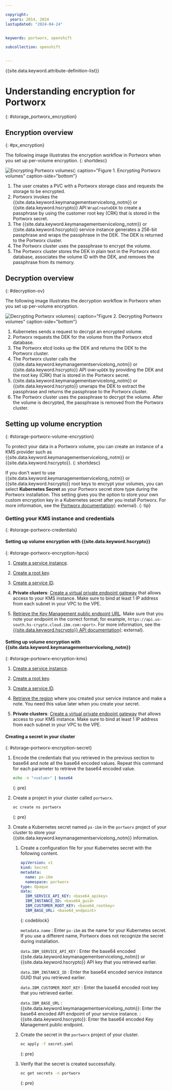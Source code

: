 ```yaml
---

copyright: 
  years: 2014, 2024
lastupdated: "2024-04-24"


keywords: portworx, openshift

subcollection: openshift


---
```


{{site.data.keyword.attribute-definition-list}}

# Understanding encryption for Portworx
{: #storage_portworx_encryption}

## Encryption overview
{: #px_encryption}

The following image illustrates the encryption workflow in Portworx when you set up per-volume encryption.
{: shortdesc}


![Encrypting Portworx volumes](images/cs_px_volume_encryption.png "Encrypting Portworx volumes"){: caption="Figure 1. Encrypting Portworx volumes" caption-side="bottom"}


1. The user creates a PVC with a Portworx storage class and requests the storage to be encrypted.
2. Portworx invokes the {{site.data.keyword.keymanagementservicelong_notm}} or {{site.data.keyword.hscrypto}} API `WrapCreateDEK` to create a passphrase by using the customer root key (CRK) that is stored in the Portworx secret.
3. The {{site.data.keyword.keymanagementservicelong_notm}} or {{site.data.keyword.hscrypto}} service instance generates a 256-bit passphrase and wraps the passphrase in the DEK. The DEK is returned to the Portworx cluster.
4. The Portworx cluster uses the passphrase to encrypt the volume.
5. The Portworx cluster stores the DEK in plain text in the Portworx etcd database, associates the volume ID with the DEK, and removes the passphrase from its memory.

## Decryption overview
{: #decryption-ov}

The following image illustrates the decryption workflow in Portworx when you set up per-volume encryption.

![Decrypting Portworx volumes](images/cs_px_volume_decryption.png "Decrypting Portworx volumes"){: caption="Figure 2. Decrypting Portworx volumes" caption-side="bottom"}

1. Kubernetes sends a request to decrypt an encrypted volume.
2. Portworx requests the DEK for the volume from the Portworx etcd database.
3. The Portworx etcd looks up the DEK and returns the DEK to the Portworx cluster.
4. The Portworx cluster calls the {{site.data.keyword.keymanagementservicelong_notm}} or {{site.data.keyword.hscrypto}} API `UnWrapDEK` by providing the DEK and the root key (CRK) that is stored in the Portworx secret.
5. {{site.data.keyword.keymanagementservicelong_notm}} or {{site.data.keyword.hscrypto}} unwraps the DEK to extract the passphrase and returns the passphrase to the Portworx cluster.
6. The Portworx cluster uses the passphrase to decrypt the volume. After the volume is decrypted, the passphrase is removed from the Portworx cluster.  


## Setting up volume encryption 
{: #storage-portworx-volume-encryption}

To protect your data in a Portworx volume, you can create an instance of a KMS provider such as {{site.data.keyword.keymanagementservicelong_notm}} or {{site.data.keyword.hscrypto}}. 
{: shortdesc}

If you don't want to use {{site.data.keyword.keymanagementservicelong_notm}} or {{site.data.keyword.hscrypto}} root keys to encrypt your volumes, you can select **Kubernetes Secret** as your Portworx secret store type during the Portworx installation. This setting gives you the option to store your own custom encryption key in a Kubernetes secret after you install Portworx. For more information, see the [Portworx documentation](https://docs.portworx.com/portworx-enterprise/operations/key-management/kubernetes-secrets){: external}.
{: tip}

### Getting your KMS instance and credentials
{: #storage-portworx-credentials}

#### Setting up volume encryption with {{site.data.keyword.hscrypto}}
{: #storage-portworx-encryption-hpcs}

1. [Create a service instance](/docs/hs-crypto?topic=hs-crypto-provision&interface=ui).

1. [Create a root key](/docs/hs-crypto?topic=hs-crypto-create-root-keys&interface=ui).

1. [Create a service ID](/docs/account?topic=account-serviceids&interface=cli#serviceids).

1. **Private clusters**: [Create a virtual private endpoint gateway](/docs/vpc?topic=vpc-ordering-endpoint-gateway&interface=ui#vpe-creating-ui) that allows access to your KMS instance. Make sure to bind at least 1 IP address from each subnet in your VPC to the VPE.


1. [Retrieve the Key Management public endpoint URL](/docs/hs-crypto?topic=hs-crypto-regions#service-endpoints). Make sure that you note your endpoint in the correct format; for example, `https://api.us-south.hs-crypto.cloud.ibm.com:<port>`. For more information, see the [{{site.data.keyword.hscrypto}} API documentation](https://cloud.ibm.com/apidocs/hs-crypto#getinstance){: external}.

#### Setting up volume encryption with {{site.data.keyword.keymanagementservicelong_notm}}
{: #storage-portowrx-encryption-kms}

1. [Create a service instance](/docs/key-protect?topic=key-protect-provision#provision-overview).

1. [Create a root key](/docs/key-protect?topic=key-protect-create-root-keys&interface=ui).

1. [Create a service ID](/docs/account?topic=account-serviceids&interface=cli#serviceids).

1. [Retrieve the region](/docs/key-protect?topic=key-protect-regions#regions) where you created your service instance and make a note. You need this value later when you create your secret.

1. **Private clusters**: [Create a virtual private endpoint gateway](/docs/vpc?topic=vpc-ordering-endpoint-gateway&interface=ui#vpe-creating-ui) that allows access to your KMS instance. Make sure to bind at least 1 IP address from each subnet in your VPC to the VPE.



#### Creating a secret in your cluster
{: #storage-portworx-encryption-secret}

1. Encode the credentials that you retrieved in the previous section to base64 and note all the base64 encoded values. Repeat this command for each parameter to retrieve the base64 encoded value.
    ```sh
    echo -n "<value>" | base64
    ```
    {: pre}

2. Create a project in your cluster called `portworx`.
    ```sh
    oc create ns portworx
    ```
    {: pre}

3. Create a Kubernetes secret named `px-ibm` in the `portworx` project of your cluster to store your {{site.data.keyword.keymanagementservicelong_notm}} information.
    1. Create a configuration file for your Kubernetes secret with the following content.
        ```yaml
        apiVersion: v1
        kind: Secret
        metadata:
          name: px-ibm
          namespace: portworx
        type: Opaque
        data:
          IBM_SERVICE_API_KEY: <base64_apikey>
          IBM_INSTANCE_ID: <base64_guid>
          IBM_CUSTOMER_ROOT_KEY: <base64_rootkey>
          IBM_BASE_URL: <base64_endpoint>
        ```
        {: codeblock}

        `metadata.name`
        :   Enter `px-ibm` as the name for your Kubernetes secret. If you use a different name, Portworx does not recognize the secret during installation.
        
        `data.IBM_SERVICE_API_KEY`
        :   Enter the base64 encoded {{site.data.keyword.keymanagementservicelong_notm}} or {{site.data.keyword.hscrypto}} API key that you retrieved earlier.
        
        `data.IBM_INSTANCE_ID`
        :   Enter the base64 encoded service instance GUID that you retrieved earlier.
        
        `data.IBM_CUSTOMER_ROOT_KEY`
        :   Enter the base64 encoded root key that you retrieved earlier.
        
        `data.IBM_BASE_URL`
        :   {{site.data.keyword.keymanagementservicelong_notm}}: Enter the base64 encoded API endpoint of your service instance.
        :   {{site.data.keyword.hscrypto}}: Enter the base64 encoded Key Management public endpoint.

    2. Create the secret in the `portworx` project of your cluster.
        ```sh
        oc apply -f secret.yaml
        ```
        {: pre}

    3. Verify that the secret is created successfully.
        ```sh
        oc get secrets -n portworx
        ```
        {: pre}







